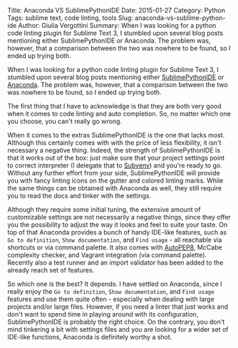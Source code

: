 Title: Anaconda VS SublimePythonIDE
Date: 2015-01-27
Category: Python
Tags: sublime text, code linting, tools
Slug: anaconda-vs-sublime-python-ide
Author: Giulia Vergottini
Summary: When I was looking for a python code linting plugin for Sublime Text 3, I stumbled upon several blog posts mentioning either SublimePythonIDE or Anaconda. The problem was, however, that a comparison between the two was nowhere to be found, so I ended up trying both.


When I was looking for a python code linting plugin for Sublime Text 3, I stumbled upon several blog posts mentioning either [SublimePythonIDE](https://github.com/JulianEberius/SublimePythonIDE) or [Anaconda](http://damnwidget.github.io/anaconda/). The problem was, however, that a comparison between the two was nowhere to be found, so I ended up trying both.

The first thing that I have to acknowledge is that they are both very good when it comes to code linting and auto completion. So, no matter which one you choose, you can't really go wrong.

When it comes to the extras SublimePythonIDE is the one that lacks most. Although this certainly comes with with the price of less flexibility, it isn't necessary a negative thing. Indeed, the strength of SublimePythonIDE is that it works out of the box: just make sure that your project settings point to correct interpreter (I delegate that to [Subvenv](http://github.com/Railslide/subvenv)) and you're ready to go. Without any further effort from your side, SublimePythonIDE will provide you with fancy linting icons on the gutter and colored linting marks. While the same things can be obtained with Anaconda as well, they still require you to read the docs and tinker with the settings.

Although they require some initial tuning, the extensive amount of customizable settings are not necessarily a negative things, since they offer you the possibility to adjust the way it looks and feel to suite your taste. On top of that Anaconda provides a bunch of handy IDE-like features, such as `Go to definition`, `Show documentation`, and `Find usage` - all reachable via shortcuts or via command palette. It also comes with [AutoPEP8](https://github.com/hhatto/autopep8), McCabe complexity checker, and Vagrant integration (via command palette). Recently also a test runner and an import validator has been added to the already reach set of features.

So which one is the best? It depends. I have settled on Anaconda, since I really enjoy the `Go to definition`, `Show documentation`, and `Find usage` features and use them quite often - especially when dealing with large projects and/or large files. However, if you need a linter that just works and don't want to spend time in playing around with its configuration, SublimePythonIDE is probably the right choice. On the contrary, you don't mind tinkering a bit with settings files and you are looking for a wider set of IDE-like functions, Anaconda is definitely worthy a shot.
